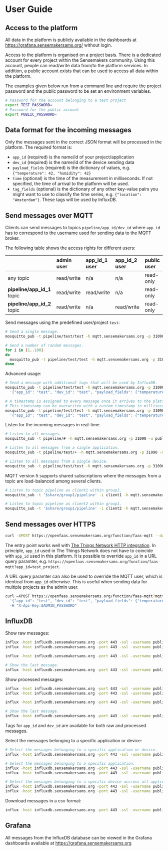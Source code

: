 # User Guide

## Access to the platform

All data in the platform is publicly available in the dashboards at https://grafana.sensemakersams.org/ without login.

Access to the platform is organised on a project basis. There is a dedicated account for every project within the Sensemakers community. Using this account, people can read/write data from/to the platform services. In addition, a public account exists that can be used to access all data within the platform.

The examples given below run from a command line and require the project password and the public password to be set an environment variables.

```bash
# Password for the account belonging to a test project
export TEST_PASSWORD=
# Password for the public account
export PUBLIC_PASSWORD=
```

## Data format for the incoming messages

Only the messages sent in the correct JSON format will be processed in the platform. The required format is:
- `app_id` (required) is the name/id of your project/application
- `dev_id` (required) is the name/id of the device sending data
- `payload_fields` (required) is the dictionary of values, e.g. `{"temperature": 42, "humidity": 42}`
- `time` (optional) is the time of the measurement in milliseconds. If not specified, the time of arrival to the platform will be used.
- `tag_fields` (optional) is the dictionary of any other key-value pairs you might want to use to classify the time series, e.g. `{"location": "Amsterdam"}`. These tags will be used by InfluxDB.

## Send messages over MQTT

Clients can send messages to topics `pipeline/app_id/dev_id` where `app_id` has to correspond to the username used for sending data to the MQTT broker.

The following table shows the access rights for different users:

| | **admin** user | **app_id_1** user | **app_id_2** user | **public** user |
| :---- | :---- | :---- | :---- | :---- |
| any topic | read/write | n/a | n/a | read-only |
| **pipeline/app_id_1** topic | read/write | read/write | n/a | read-only |
| **pipeline/app_id_2** topic | read/write | n/a | read/write | read-only |

Send messages using the predefined user/project `test`:

```bash
# Send a single message.
mosquitto_pub -t pipeline/test/test -h mqtt.sensemakersams.org -p 31090 -u test -P $TEST_PASSWORD -m '{"app_id": "test", "dev_id": "test", "payload_fields": {"temperature": 42, "humidity": 42}}'

# Send a number of random messages.
for i in {1..100}
do
  mosquitto_pub -t pipeline/test/test -h mqtt.sensemakersams.org -p 31090 -u test -P $TEST_PASSWORD -m '{"app_id": "test", "dev_id": "test", "payload_fields": {"temperature": '$((RANDOM%10))'}}'
done
```

Advanced usage:

```bash
# Send a message with additional tags that will be used by InfluxDB.
mosquitto_pub -t pipeline/test/test -h mqtt.sensemakersams.org -p 31090 -u test -P $TEST_PASSWORD -m \
  '{"app_id": "test", "dev_id": "test", "payload_fields": {"temperature": 42}, "tag_fields": {"location": "Amsterdam"}}'

# A timestamp is assigned to every message once it arrives to the platform over MQTT.
# This timestamp can be overwriten with a custom timestamp in milliseconds specified within the message.
mosquitto_pub -t pipeline/test/test -h mqtt.sensemakersams.org -p 31090 -u test -P $TEST_PASSWORD -m \
  '{"app_id": "test", "dev_id": "test", "payload_fields": {"temperature": 42}, "time": 1601209319000}'
```

Listen for the incoming messages in real-time.

```bash
# Listen to all messages.
mosquitto_sub -t pipeline/# -h mqtt.sensemakersams.org -p 31090 -u public -P $PUBLIC_PASSWORD

# Listen to all messages from a single application.
mosquitto_sub -t pipeline/test/+ -h mqtt.sensemakersams.org -p 31090 -u public -P $PUBLIC_PASSWORD

# Listen to all messages from a single device.
mosquitto_sub -t pipeline/test/test -h mqtt.sensemakersams.org -p 31090 -u public -P $PUBLIC_PASSWORD
```

MQTT version 5 supports shared subscriptions where the messages from a topic are load-balanced among several clients.

```bash
# Listen to topic pipeline as client1 within group1.
mosquitto_sub -t '$share/group1/pipeline' -i client1 -h mqtt.sensemakersams.org -p 31090 -u public -P $PUBLIC_PASSWORD

# Listen to topic pipeline as client2 within group1.
mosquitto_sub -t '$share/group1/pipeline' -i client2 -h mqtt.sensemakersams.org -p 31090 -u public -P $PUBLIC_PASSWORD
```

## Send messages over HTTPS

```bash
curl -XPOST https://openfaas.sensemakersams.org/function/faas-mqtt --data '{"app_id": "test", "dev_id": "test", "payload_fields": {"temperature": 42}}' -H "X-Api-Key:$TEST_PASSWORD"
```

The entry point works well with [The Things Network HTTP integration](https://www.thethingsnetwork.org/docs/applications/http/).
In principle, `app_id` used in The Things Network does not have to coincide with `app_id` used in this platform. It is possible to override `app_id` in a URL query paramter, e.g. `https://openfaas.sensemakersams.org/function/faas-mqtt?app_id=test_project`.

A URL query paramter can also be used to override the MQTT user, which is identical from `app_id` otherwise. This is useful when sending data for multiple projects as the admin user.

```bash
curl –XPOST https://openfaas.sensemakersams.org/function/faas-mqtt?mqtt_user=admin --data \
  '{"app_id": "test", "dev_id": "test", "payload_fields": {"temperature": 42}}’ \
  -H "X-Api-Key:$ADMIN_PASSWORD"
```

## InfluxDB

Show raw messages:

```bash
influx -host influxdb.sensemakersams.org -port 443 -ssl -username public -password $PUBLIC_PASSWORD -database raw -execute "SHOW MEASUREMENTS"
influx -host influxdb.sensemakersams.org -port 443 -ssl -username public -password $PUBLIC_PASSWORD -database raw -execute "SHOW SERIES"

influx -host influxdb.sensemakersams.org -port 443 -ssl -username public -password $PUBLIC_PASSWORD -database raw -precision rfc3339 -execute "SELECT * FROM /.*/"

# Show the last message.
influx -host influxdb.sensemakersams.org -port 443 -ssl -username public -password $PUBLIC_PASSWORD -database raw -precision rfc3339 -execute "SELECT * FROM /.*/ ORDER BY DESC LIMIT 1"
```

Show processed messages:

```bash
influx -host influxdb.sensemakersams.org -port 443 -ssl -username public -password $PUBLIC_PASSWORD -database iot -execute "SHOW MEASUREMENTS"
influx -host influxdb.sensemakersams.org -port 443 -ssl -username public -password $PUBLIC_PASSWORD -database iot -execute "SHOW SERIES"

influx -host influxdb.sensemakersams.org -port 443 -ssl -username public -password $PUBLIC_PASSWORD -database iot -precision rfc3339 -execute "SELECT * FROM /.*/"

# Show the last message.
influx -host influxdb.sensemakersams.org -port 443 -ssl -username public -password $PUBLIC_PASSWORD -database iot -precision rfc3339 -execute "SELECT * FROM /.*/ ORDER BY DESC LIMIT 1"
```

Tags for `app_id` and `dev_id` are available for both raw and processed messages.

Select the messages belonging to a specific application or device:

```bash
# Select the messages belonging to a specific application or device.
influx -host influxdb.sensemakersams.org -port 443 -ssl -username public -password $PUBLIC_PASSWORD -database iot -precision rfc3339 -execute "SELECT * FROM \"test/test\""

# Select the messages belonging to a specific application.
influx -host influxdb.sensemakersams.org -port 443 -ssl -username public -password $PUBLIC_PASSWORD -database iot -precision rfc3339 -execute "SELECT * FROM /test\/.*/"
influx -host influxdb.sensemakersams.org -port 443 -ssl -username public -password $PUBLIC_PASSWORD -database iot -precision rfc3339 -execute "SELECT * FROM /.*/ WHERE app_id='test'"

# Select the messages belonging to a specific device accross all applications.
influx -host influxdb.sensemakersams.org -port 443 -ssl -username public -password $PUBLIC_PASSWORD -database iot -precision rfc3339 -execute "SELECT * FROM /.*\/test/"
influx -host influxdb.sensemakersams.org -port 443 -ssl -username public -password $PUBLIC_PASSWORD -database iot -precision rfc3339 -execute "SELECT * FROM /.*/ WHERE dev_id='test'"
```

Download messages in a csv format:

```bash
influx -host influxdb.sensemakersams.org -port 443 -ssl -username public -password $PUBLIC_PASSWORD -database iot -precision rfc3339 -format csv -execute "SELECT * FROM /.*/ WHERE app_id='test'"
```

## Grafana

All messages from the InfluxDB database can be viewed in the Grafana dashboards available at https://grafana.sensemakersams.org
